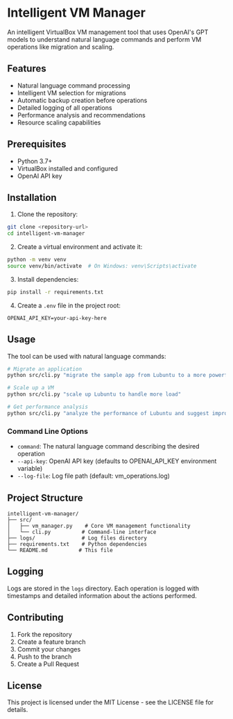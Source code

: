 # Intelligent VM Manager

An intelligent VirtualBox VM management tool that uses OpenAI's GPT models to understand natural language commands and perform VM operations like migration and scaling.

## Features

- Natural language command processing
- Intelligent VM selection for migrations
- Automatic backup creation before operations
- Detailed logging of all operations
- Performance analysis and recommendations
- Resource scaling capabilities

## Prerequisites

- Python 3.7+
- VirtualBox installed and configured
- OpenAI API key

## Installation

1. Clone the repository:
```bash
git clone <repository-url>
cd intelligent-vm-manager
```

2. Create a virtual environment and activate it:
```bash
python -m venv venv
source venv/bin/activate  # On Windows: venv\Scripts\activate
```

3. Install dependencies:
```bash
pip install -r requirements.txt
```

4. Create a `.env` file in the project root:
```
OPENAI_API_KEY=your-api-key-here
```

## Usage

The tool can be used with natural language commands:

```bash
# Migrate an application
python src/cli.py "migrate the sample app from Lubuntu to a more powerful VM"

# Scale up a VM
python src/cli.py "scale up Lubuntu to handle more load"

# Get performance analysis
python src/cli.py "analyze the performance of Lubuntu and suggest improvements"
```

### Command Line Options

- `command`: The natural language command describing the desired operation
- `--api-key`: OpenAI API key (defaults to OPENAI_API_KEY environment variable)
- `--log-file`: Log file path (default: vm_operations.log)

## Project Structure

```
intelligent-vm-manager/
├── src/
│   ├── vm_manager.py    # Core VM management functionality
│   └── cli.py          # Command-line interface
├── logs/               # Log files directory
├── requirements.txt    # Python dependencies
└── README.md          # This file
```

## Logging

Logs are stored in the `logs` directory. Each operation is logged with timestamps and detailed information about the actions performed.

## Contributing

1. Fork the repository
2. Create a feature branch
3. Commit your changes
4. Push to the branch
5. Create a Pull Request

## License

This project is licensed under the MIT License - see the LICENSE file for details. 
